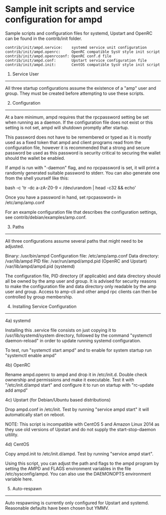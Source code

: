 Sample init scripts and service configuration for ampd
==========================================================

Sample scripts and configuration files for systemd, Upstart and OpenRC
can be found in the contrib/init folder.

    contrib/init/ampd.service:    systemd service unit configuration
    contrib/init/ampd.openrc:     OpenRC compatible SysV style init script
    contrib/init/ampd.openrcconf: OpenRC conf.d file
    contrib/init/ampd.conf:       Upstart service configuration file
    contrib/init/ampd.init:       CentOS compatible SysV style init script

1. Service User
---------------------------------

All three startup configurations assume the existence of a "amp" user
and group.  They must be created before attempting to use these scripts.

2. Configuration
---------------------------------

At a bare minimum, ampd requires that the rpcpassword setting be set
when running as a daemon.  If the configuration file does not exist or this
setting is not set, ampd will shutdown promptly after startup.

This password does not have to be remembered or typed as it is mostly used
as a fixed token that ampd and client programs read from the configuration
file, however it is recommended that a strong and secure password be used
as this password is security critical to securing the wallet should the
wallet be enabled.

If ampd is run with "-daemon" flag, and no rpcpassword is set, it will
print a randomly generated suitable password to stderr.  You can also
generate one from the shell yourself like this:

bash -c 'tr -dc a-zA-Z0-9 < /dev/urandom | head -c32 && echo'

Once you have a password in hand, set rpcpassword= in /etc/amp/amp.conf

For an example configuration file that describes the configuration settings,
see contrib/debian/examples/amp.conf.

3. Paths
---------------------------------

All three configurations assume several paths that might need to be adjusted.

Binary:              /usr/bin/ampd
Configuration file:  /etc/amp/amp.conf
Data directory:      /var/lib/ampd
PID file:            /var/run/ampd/ampd.pid (OpenRC and Upstart)
                     /var/lib/ampd/ampd.pid (systemd)

The configuration file, PID directory (if applicable) and data directory
should all be owned by the amp user and group.  It is advised for security
reasons to make the configuration file and data directory only readable by the
amp user and group.  Access to amp-cli and other ampd rpc clients
can then be controlled by group membership.

4. Installing Service Configuration
-----------------------------------

4a) systemd

Installing this .service file consists on just copying it to
/usr/lib/systemd/system directory, followed by the command
"systemctl daemon-reload" in order to update running systemd configuration.

To test, run "systemctl start ampd" and to enable for system startup run
"systemctl enable ampd"

4b) OpenRC

Rename ampd.openrc to ampd and drop it in /etc/init.d.  Double
check ownership and permissions and make it executable.  Test it with
"/etc/init.d/ampd start" and configure it to run on startup with
"rc-update add ampd"

4c) Upstart (for Debian/Ubuntu based distributions)

Drop ampd.conf in /etc/init.  Test by running "service ampd start"
it will automatically start on reboot.

NOTE: This script is incompatible with CentOS 5 and Amazon Linux 2014 as they
use old versions of Upstart and do not supply the start-stop-daemon uitility.

4d) CentOS

Copy ampd.init to /etc/init.d/ampd. Test by running "service ampd start".

Using this script, you can adjust the path and flags to the ampd program by
setting the AMPD and FLAGS environment variables in the file
/etc/sysconfig/ampd. You can also use the DAEMONOPTS environment variable here.

5. Auto-respawn
-----------------------------------

Auto respawning is currently only configured for Upstart and systemd.
Reasonable defaults have been chosen but YMMV.
